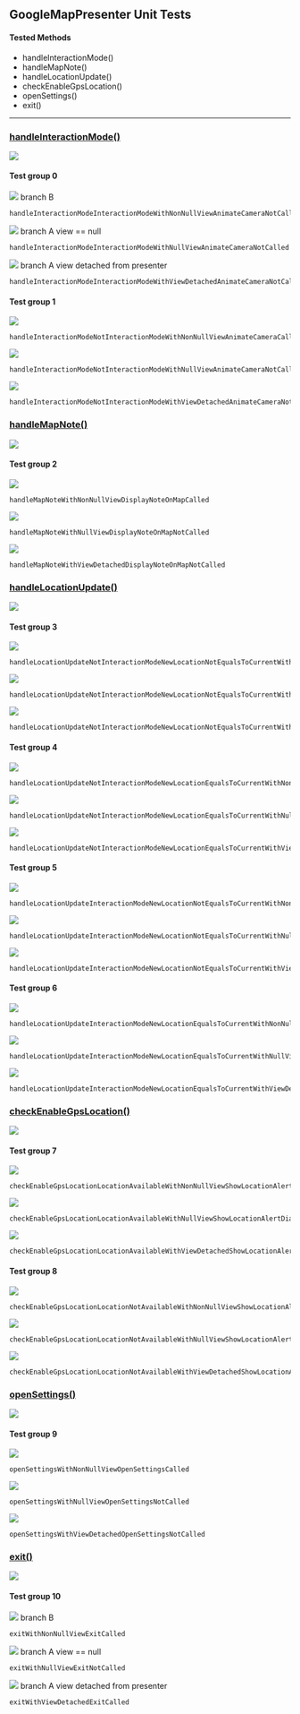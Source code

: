 ## GoogleMapPresenter Unit Tests

#### Tested Methods

-  handleInteractionMode()
-  handleMapNote()
-  handleLocationUpdate()
-  checkEnableGpsLocation()
-  openSettings()
-  exit()

---

### <u>handleInteractionMode()</u>

![](unit/google_map_presenter_handle_interaction_mode.png)

#### Test group 0	

![](unit/b.png)	branch B

```
handleInteractionModeInteractionModeWithNonNullViewAnimateCameraNotCalled
```

![](unit/a.png)	branch A 	view == null

```
handleInteractionModeInteractionModeWithNullViewAnimateCameraNotCalled
```

![](unit/a.png)	branch A	view detached from presenter

```
handleInteractionModeInteractionModeWithViewDetachedAnimateCameraNotCalled
```

#### Test group 1

 ![](unit/c.png)

```
handleInteractionModeNotInteractionModeWithNonNullViewAnimateCameraCalled
```

![](unit/a.png) 

```
handleInteractionModeNotInteractionModeWithNullViewAnimateCameraNotCalled
```

![](unit/a.png) 
```
handleInteractionModeNotInteractionModeWithViewDetachedAnimateCameraNotCalled
```


### <u>handleMapNote()</u>

![](unit/google_map_presenter_handle_map_note.png)

#### Test group 2	

![](unit/b.png)  

```
handleMapNoteWithNonNullViewDisplayNoteOnMapCalled
```

![](unit/a.png)	

```
handleMapNoteWithNullViewDisplayNoteOnMapNotCalled
```

![](unit/a.png)	

```
handleMapNoteWithViewDetachedDisplayNoteOnMapNotCalled
```


### <u>handleLocationUpdate()</u>

![](unit/google_map_presenter_handle_location_update.png)

#### Test group 3	

![](unit/b.png)  

```
handleLocationUpdateNotInteractionModeNewLocationNotEqualsToCurrentWithNonNullViewAnimateCameraCalled
```

![](unit/a.png)	

```
handleLocationUpdateNotInteractionModeNewLocationNotEqualsToCurrentWithNullViewAnimateCameraNotCalled
```

![](unit/a.png)	

```
handleLocationUpdateNotInteractionModeNewLocationNotEqualsToCurrentWithViewDetachedAnimateCameraNotCalled
```

#### Test group 4

 ![](unit/c.png)

```
handleLocationUpdateNotInteractionModeNewLocationEqualsToCurrentWithNonNullViewAnimateCameraNotCalled
```

![](unit/a.png) 

```
handleLocationUpdateNotInteractionModeNewLocationEqualsToCurrentWithNullViewAnimateCameraNotCalled
```

![](unit/a.png) 
```
handleLocationUpdateNotInteractionModeNewLocationEqualsToCurrentWithViewDetachedAnimateCameraNotCalled
```

#### Test group 5

![](unit/d.png) 

```
handleLocationUpdateInteractionModeNewLocationNotEqualsToCurrentWithNonNullViewAnimateCameraNotCalled
```

![](unit/a.png) 

```
handleLocationUpdateInteractionModeNewLocationNotEqualsToCurrentWithNullViewAnimateCameraNotCalled
```

![](unit/a.png)  

```
handleLocationUpdateInteractionModeNewLocationNotEqualsToCurrentWithViewDetachedAnimateCameraNotCalled
```

#### Test group 6

![](unit/e.png) 
```
handleLocationUpdateInteractionModeNewLocationEqualsToCurrentWithNonNullViewAnimateCameraNotCalled
```
![](unit/a.png) 
```
handleLocationUpdateInteractionModeNewLocationEqualsToCurrentWithNullViewAnimateCameraNotCalled
```
![](unit/a.png) 
```
handleLocationUpdateInteractionModeNewLocationEqualsToCurrentWithViewDetachedAnimateCameraNotCalled
```


### <u>checkEnableGpsLocation()</u>

![](unit/google_map_presenter_check_enable_gps_location.png)

#### Test group 7	

![](unit/b.png)  

```
checkEnableGpsLocationLocationAvailableWithNonNullViewShowLocationAlertDialogNotCalled
```

![](unit/a.png)	

```
checkEnableGpsLocationLocationAvailableWithNullViewShowLocationAlertDialogNotCalled
```

![](unit/a.png)	

```
checkEnableGpsLocationLocationAvailableWithViewDetachedShowLocationAlertDialogNotCalled
```

#### Test group 8

 ![](unit/c.png)

```
checkEnableGpsLocationLocationNotAvailableWithNonNullViewShowLocationAlertDialogCalled
```

![](unit/a.png) 

```
checkEnableGpsLocationLocationNotAvailableWithNullViewShowLocationAlertDialogNotCalled
```

![](unit/a.png) 
```
checkEnableGpsLocationLocationNotAvailableWithViewDetachedShowLocationAlertDialogNotCalled
```


### <u>openSettings()</u>

![](unit/google_map_presenter_open_settings.png)

#### Test group 9	

![](unit/b.png)  

```
openSettingsWithNonNullViewOpenSettingsCalled
```

![](unit/a.png)	

```
openSettingsWithNullViewOpenSettingsNotCalled
```

![](unit/a.png)	

```
openSettingsWithViewDetachedOpenSettingsNotCalled
```


### <u>exit()</u>

![](unit/google_map_presenter_exit.png)

#### Test group 10	

![](unit/b.png)  branch B

```
exitWithNonNullViewExitCalled
```

![](unit/a.png)	branch A 	view == null

```
exitWithNullViewExitNotCalled
```

![](unit/a.png)	branch A	view detached from presenter

```
exitWithViewDetachedExitCalled
```


